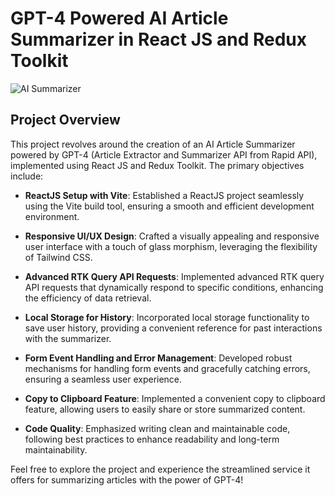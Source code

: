 # GPT-4 Powered AI Article Summarizer in React JS and Redux Toolkit
![AI Summarizer](https://projects.arslanstack.com/photos/summarizer/1.png)

## Project Overview

This project revolves around the creation of an AI Article Summarizer powered by GPT-4 (Article Extractor and Summarizer API from Rapid API), implemented using React JS and Redux Toolkit. The primary objectives include:

- **ReactJS Setup with Vite**: Established a ReactJS project seamlessly using the Vite build tool, ensuring a smooth and efficient development environment.

- **Responsive UI/UX Design**: Crafted a visually appealing and responsive user interface with a touch of glass morphism, leveraging the flexibility of Tailwind CSS.

- **Advanced RTK Query API Requests**: Implemented advanced RTK query API requests that dynamically respond to specific conditions, enhancing the efficiency of data retrieval.

- **Local Storage for History**: Incorporated local storage functionality to save user history, providing a convenient reference for past interactions with the summarizer.

- **Form Event Handling and Error Management**: Developed robust mechanisms for handling form events and gracefully catching errors, ensuring a seamless user experience.

- **Copy to Clipboard Feature**: Implemented a convenient copy to clipboard feature, allowing users to easily share or store summarized content.

- **Code Quality**: Emphasized writing clean and maintainable code, following best practices to enhance readability and long-term maintainability.

Feel free to explore the project and experience the streamlined service it offers for summarizing articles with the power of GPT-4!
